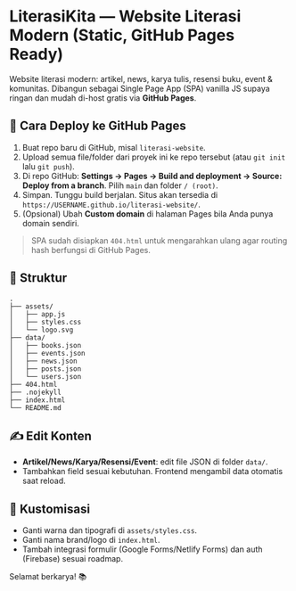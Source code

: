 # LiterasiKita — Website Literasi Modern (Static, GitHub Pages Ready)

Website literasi modern: artikel, news, karya tulis, resensi buku, event & komunitas. Dibangun sebagai Single Page App (SPA) vanilla JS supaya ringan dan mudah di-host gratis via **GitHub Pages**.

## 🚀 Cara Deploy ke GitHub Pages
1. Buat repo baru di GitHub, misal `literasi-website`.
2. Upload semua file/folder dari proyek ini ke repo tersebut (atau `git init` lalu `git push`).
3. Di repo GitHub: **Settings → Pages → Build and deployment → Source: Deploy from a branch**. Pilih `main` dan folder `/ (root)`.
4. Simpan. Tunggu build berjalan. Situs akan tersedia di `https://USERNAME.github.io/literasi-website/`.
5. (Opsional) Ubah **Custom domain** di halaman Pages bila Anda punya domain sendiri.

> SPA sudah disiapkan `404.html` untuk mengarahkan ulang agar routing hash berfungsi di GitHub Pages.

## 📁 Struktur
```
.
├── assets/
│   ├── app.js
│   ├── styles.css
│   └── logo.svg
├── data/
│   ├── books.json
│   ├── events.json
│   ├── news.json
│   ├── posts.json
│   └── users.json
├── 404.html
├── .nojekyll
├── index.html
└── README.md
```

## ✍️ Edit Konten
- **Artikel/News/Karya/Resensi/Event**: edit file JSON di folder `data/`.
- Tambahkan field sesuai kebutuhan. Frontend mengambil data otomatis saat reload.

## 🧩 Kustomisasi
- Ganti warna dan tipografi di `assets/styles.css`.
- Ganti nama brand/logo di `index.html`.
- Tambah integrasi formulir (Google Forms/Netlify Forms) dan auth (Firebase) sesuai roadmap.

Selamat berkarya! 📚

